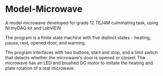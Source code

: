 # Model-Microwave
A model microwave developed for grade 12 TEJ4M culminating task, using NI myDAQ kit and LabVIEW.

The program is a finite state machine with five distinct states - heating, pause, rest, opened door, and warning.

The program interfaces with two buttons, start and stop, and a limit switch that detects whether the microwave's door is opened or closed. The microwave has an LED and brushed DC motor to imitate the heating and plate rotation of a real microwave.
